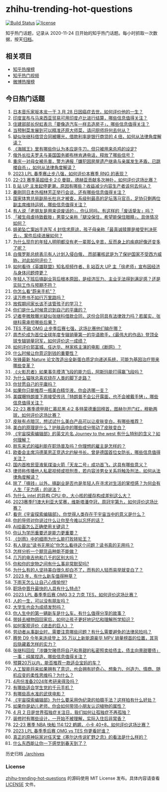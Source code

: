 # zhihu-trending-hot-questions

[![Build Status](https://github.com/justjavac/zhihu-trending-hot-questions/workflows/ci/badge.svg?branch=master)](https://github.com/justjavac/zhihu-trending-hot-questions/actions)
[![license](https://img.shields.io/github/license/justjavac/zhihu-trending-hot-questions)](https://github.com/justjavac/zhihu-trending-hot-questions/blob/master/LICENSE)

知乎热门话题，记录从 2020-11-24
日开始的知乎热门话题。每小时抓取一次数据，按天[归档](./archives)。

## 相关项目

- [知乎热搜榜](https://github.com/justjavac/zhihu-trending-top-search)
- [知乎热门视频](https://github.com/justjavac/zhihu-trending-hot-video)
- [微博热搜榜](https://github.com/justjavac/weibo-trending-hot-search)

## 今日热门话题

<!-- BEGIN -->
<!-- 最后更新时间 Mon Apr 03 2023 10:31:39 GMT+0800 (China Standard Time) -->

1. [日本音乐家坂本龙一于 3 月 28 日因癌症去世，如何评价他的一生？](https://www.zhihu.com/question/593374853)
1. [印度宣布与马来西亚贸易可用印度卢比进行结算，哪些信息值得关注？](https://www.zhihu.com/question/593356558)
1. [住建部部长倪虹表示「要像造汽车一样去造房子」，哪些信息值得关注？](https://www.zhihu.com/question/593342034)
1. [当预制菜发展到可以精准还原大师菜，请问厨师将何去何从？](https://www.zhihu.com/question/592762755)
1. [疑似张继科借贷合同被曝光，借款利率是银行商贷的 4 倍，如何从法律角度解读？](https://www.zhihu.com/question/593439613)
1. [《海贼王》里有哪些你认为本应是牛刀，但只被用来杀鸡的设定?](https://www.zhihu.com/question/579785404)
1. [俄外长拉夫罗夫与美国国务卿布林肯通电话，释放了哪些信号？](https://www.zhihu.com/question/593402839)
1. [重庆一对母女被杀害，警方通报「嫌犯因房屋遗产继承与亲属发生矛盾，已跳楼自杀」，如何从法律角度解读？](https://www.zhihu.com/question/592942031)
1. [2023 LPL 春季赛止步八强，如何评价本赛季 RNG 的表现？](https://www.zhihu.com/question/593228648)
1. [22-23 赛季英超纽卡 2:0 曼联，德赫亚贡献多次神扑，如何评价这场比赛？](https://www.zhihu.com/question/593399709)
1. [B 站 UP 主发起停更潮，原因有哪些？收益减少内容生产者该何去何从？](https://www.zhihu.com/question/593327992)
1. [秦刚同日本外相林芳正举行会谈，还有哪些信息值得关注？](https://www.zhihu.com/question/593352038)
1. [国家体育总局副局长杜兆才被查，系级别最高的足坛落马官员，足协只剩两位副主席维持运转，哪些信息值得关注？](https://www.zhihu.com/question/593135341)
1. [有人说「老朋友是用来说废话的」，你认同吗，有这样的「废话挚友」吗？](https://www.zhihu.com/question/592523167)
1. [「被生母虐待致截肢」男童父亲称「腿没保住，希望能保住眼睛」，具体情况如何？](https://www.zhihu.com/question/593002454)
1. [姐弟坠亡案凶手连写 4 封信求原谅，孩子母亲称「最真诚赎罪是接受判决死去」，案件后续进展如何？](https://www.zhihu.com/question/593329167)
1. [为什么现在的年轻人明明都没有老一辈那么辛苦，反而身上的疾病好像还变多了呢？](https://www.zhihu.com/question/458382123)
1. [白俄罗斯总统表示有人计划入侵白俄， 而部署核武是为了保护国家不受西方威胁，对此如何评价？](https://www.zhihu.com/question/593321603)
1. [如何看待《英雄联盟》知名视频作者、B 站百大 UP 主「徐老师」宣布因经济与身体问题停更？](https://www.zhihu.com/question/593033613)
1. [年轻人下班后搞副业背后根本原因，是经济压力、主业无法得到满足感？还是实际工作与预期不符？](https://www.zhihu.com/question/592998790)
1. [你怎么看“蔚来手机”？](https://www.zhihu.com/question/569640079)
1. [读万卷书不如行万里路吗？](https://www.zhihu.com/question/593367165)
1. [放假期间家长该不该管孩子的学习？](https://www.zhihu.com/question/413119148)
1. [你们是什么时候意识到自己的平庸的？](https://www.zhihu.com/question/592091738)
1. [记者李微敖曝光疑似张继科借款合同，这份合同具有法律效力吗？若属实，张继科需承担哪些后果？](https://www.zhihu.com/question/593386131)
1. [TES 不敌 OMG 止步季后赛七强，这场比赛他们输在哪？](https://www.zhihu.com/question/593379440)
1. [周杰伦成为首位全球年度专辑销量第一的华语歌手，《最伟大的作品》登顶全球专辑销量冠军，如何评价这一成绩？](https://www.zhihu.com/question/592662583)
1. [如何评价郭富城、任达华、林家栋主演的电影《断网》？](https://www.zhihu.com/question/587070646)
1. [什么时候让你意识到钱的重要性？](https://www.zhihu.com/question/588331716)
1. [张锋最新 Nature 论文改造出全新蛋白质定向递送系统，可能为基因治疗带来哪些变革？](https://www.zhihu.com/question/592870576)
1. [《火影忍者》如果事先摸清飞段的能力后，阿斯玛能打得赢飞段吗？](https://www.zhihu.com/question/334330210)
1. [为什么猫咪总喜欢绕在人类的脚下走路？](https://www.zhihu.com/question/590944820)
1. [你甘愿自己的平庸吗？](https://www.zhihu.com/question/593267365)
1. [如果你只能推荐一瓶美白精华液，你会选哪一支？](https://www.zhihu.com/question/592197423)
1. [美媒曝特朗普下周接受传讯「特朗普不会公开露面，也不会被戴手铐」，哪些信息值得关注？](https://www.zhihu.com/question/593313210)
1. [22-23 赛季德甲拜仁慕尼黑 4:2 多特蒙德重回榜首，图赫尔开门红，穆勒两球，如何评价这场比赛？](https://www.zhihu.com/question/593271876)
1. [皮肤有点暗沉，想试试什么美白产品可以让皮肤变白，有哪些推荐？](https://www.zhihu.com/question/591657151)
1. [美白的原理是什么？护肤品中的哪些成分带动了皮肤变白？](https://www.zhihu.com/question/592336020)
1. [《宇宙探索编辑部》的英文片名 Journey to the west 有什么特别的含义？如何理解？](https://www.zhihu.com/question/592837315)
1. [胖东来式的福利能在职场普及吗？你理想的雇主是怎样的？](https://www.zhihu.com/question/592753073)
1. [欧委会主席冯德莱恩正竞选北约秘书长，曾是德国首位女防长，哪些信息值得关注？](https://www.zhihu.com/question/593335378)
1. [国内首枚民营液氧煤油火箭「天龙二号」成功首飞，这具有哪些意义？](https://www.zhihu.com/question/593358293)
1. [律师称传播他人私密视频或担刑责，若内容涉男女关系将触及刑法，如何从法律角度解读？](https://www.zhihu.com/question/593303213)
1. [除了「搞钱」以外，搞副业是否也是年轻人在寻求对生活的掌控感？为何会有人生「无力感」的说法？](https://www.zhihu.com/question/592999005)
1. [为什么 intel 的异构 CPU 中，大小核的缓存构成差别这么大？](https://www.zhihu.com/question/592596696)
1. [2023赛季F1澳大利亚大奖赛，维斯塔潘夺冠，周冠宇第九，如何评价这场比赛？](https://www.zhihu.com/question/593330008)
1. [看完《宇宙探索编辑部》，你觉得人类存在于宇宙当中的意义是什么？](https://www.zhihu.com/question/592837603)
1. [你的导师对你说过什么让你至今难以忘怀的话？](https://www.zhihu.com/question/359740428)
1. [Ai绘画怎么正确使用关键词？](https://www.zhihu.com/question/585341493)
1. [你认为学历重要还是能力更重要？](https://www.zhihu.com/question/593338107)
1. [《剑雨》中的细雨为什么能打败转轮王？](https://www.zhihu.com/question/464609709)
1. [有人提出“读书无用论”你怎么看待这个问题？读书真的无用吗？](https://www.zhihu.com/question/591567062)
1. [怎样分析一个期货品种能不能做？](https://www.zhihu.com/question/592936574)
1. [几万的电吉他和几千的区别大吗？](https://www.zhihu.com/question/592015564)
1. [你和你的宠物之间有什么事非常默契吗?](https://www.zhihu.com/question/582610855)
1. [为什么有的人坚持美白很久却白不了，而有的人轻而易举就变白了？](https://www.zhihu.com/question/592343281)
1. [2023 年，有什么新车值得种草？](https://www.zhihu.com/question/593053702)
1. [下雨天怎么让自己心情愉悦?](https://www.zhihu.com/question/592675390)
1. [职场中晋升最快的人具有什么特点?](https://www.zhihu.com/question/587455698)
1. [2023 LPL 春季季后赛 OMG 3:2 力克 TES，如何评价这场比赛？](https://www.zhihu.com/question/593348824)
1. [人的一生，可以没有朋友吗？](https://www.zhihu.com/question/592556487)
1. [大学生也会为成绩发愁吗？](https://www.zhihu.com/question/588160706)
1. [你人生中的第一辆新车是什么车，有什么值得分享的故事？](https://www.zhihu.com/question/593059384)
1. [带娃去植物园回家后，如何让孩子更好地记忆和理解所学知识？](https://www.zhihu.com/question/591366493)
1. [如何客观评价《进击的巨人》？](https://www.zhihu.com/question/453634343)
1. [劳动者从事副业时，需要注意哪些问题？有什么需要避免的法律风险吗？](https://www.zhihu.com/question/593000539)
1. [腾势 D9 今年来连续登上 35 万以上新能源豪华 MPV 销量榜首的位置，其背后隐藏着怎样的实力？](https://www.zhihu.com/question/592621041)
1. [张继科回应「涉嫌欠赌债将自己和景甜的私密照卖给债主，债主向景甜要债」一事：纯属捏造，哪些信息值得关注？](https://www.zhihu.com/question/593157996)
1. [预算20万以内，能否推荐一款适合宝妈的车？](https://www.zhihu.com/question/593054614)
1. [人工智能将来如果拥有了意识，也会拥有好奇心、想象力、创造力、情商、随机应变的柔性思维吗？为什么？](https://www.zhihu.com/question/585441313)
1. [4月份准备2024年考研来得及吗？](https://www.zhihu.com/question/592623234)
1. [有哪些适合学生党的千元手机？](https://www.zhihu.com/question/587081335)
1. [有哪些高水准的武侠电影？](https://www.zhihu.com/question/418141569)
1. [《宇宙探索编辑部》为什么要采用伪纪录的拍摄手法？这样拍有什么好处？](https://www.zhihu.com/question/593172385)
1. [如果你是幼儿老师，你会如何带领小朋友认识植物的属性？](https://www.zhihu.com/question/522873316)
1. [4 月 2 日是世界孤独症关注日，我们如何让孤独症不再孤独？](https://www.zhihu.com/question/592517510)
1. [装修时有哪些设计，一开始不被理解，实际入住后非常香？](https://www.zhihu.com/question/591862606)
1. [22-23 赛季 NBA 快船 114:122 鹈鹕，小卡 40+8，如何评价这场比赛？](https://www.zhihu.com/question/593305246)
1. [2023 LPL 春季季后赛 OMG vs TES 你更看好谁？](https://www.zhihu.com/question/593126688)
1. [真正的原神玩家对任天堂《塞尔达传说旷野之息》的看法是什么样的？](https://www.zhihu.com/question/422792812)
1. [什么东西能让你一下感觉到春天到了？](https://www.zhihu.com/question/591312779)

<!-- END -->

历史归档 [./archives](./archives)

### License

[zhihu-trending-hot-questions](https://github.com/justjavac/zhihu-trending-hot-questions)
的源码使用 MIT License 发布。具体内容请查看 [LICENSE](./LICENSE) 文件。
